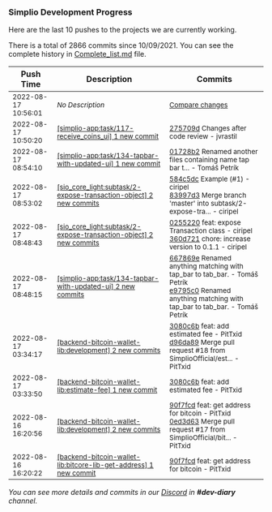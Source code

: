 
### Simplio Development Progress

Here are the last 10 pushes to the projects we are currently working.

There is a total of 2866 commits since 10/09/2021. You can see the complete history in
 [Complete_list.md](Complete_list.md) file.

| Push Time | Description | Commits |
| --- | --- | --- |
| <sub>2022-08-17 10:56:01</sub> | <sub>_No Description_</sub> | <sub>[Compare changes](https://github.com/SimplioOfficial/simplio-app/compare/275709dd9972...aa74d2e69b05)</sub> |
| <sub>2022-08-17 10:50:20</sub> | <sub>[[simplio-app:task/117\-receive\_coins\_ui] 1 new commit](https://github.com/SimplioOfficial/simplio-app/commit/275709dd99723ee399e21b2b53b9424f334a4037)</sub> | <sub>[275709d](https://github.com/SimplioOfficial/simplio-app/commit/275709dd99723ee399e21b2b53b9424f334a4037) Changes after code review - jvrastil</sub> |
| <sub>2022-08-17 08:54:10</sub> | <sub>[[simplio-app:task/134\-tapbar\-with\-updated\-ui] 1 new commit](https://github.com/SimplioOfficial/simplio-app/commit/01728b280092bed6e2d0136f70caea0fd7da106b)</sub> | <sub>[01728b2](https://github.com/SimplioOfficial/simplio-app/commit/01728b280092bed6e2d0136f70caea0fd7da106b) Renamed another files containing name tap bar t... - Tomáš Petrík</sub> |
| <sub>2022-08-17 08:53:02</sub> | <sub>[[sio_core_light:subtask/2\-expose\-transaction\-object] 2 new commits](https://github.com/SimplioOfficial/sio_core_light/compare/360d72146197...83997d3bb32e)</sub> | <sub>[584c5dc](https://github.com/SimplioOfficial/sio_core_light/commit/584c5dc82aefaca3e8981a344a364f5f31488c97) Example (#1) - ciripel<br>[83997d3](https://github.com/SimplioOfficial/sio_core_light/commit/83997d3bb32eba8ab195483aef5eb0094e2841d7) Merge branch 'master' into subtask/2-expose-tra... - ciripel</sub> |
| <sub>2022-08-17 08:48:43</sub> | <sub>[[sio_core_light:subtask/2\-expose\-transaction\-object] 2 new commits](https://github.com/SimplioOfficial/sio_core_light/compare/2123399c6dd5...360d72146197)</sub> | <sub>[0255220](https://github.com/SimplioOfficial/sio_core_light/commit/0255220bf9fa1b98a021a01b7f23bb13d362bb64) feat: expose Transaction class - ciripel<br>[360d721](https://github.com/SimplioOfficial/sio_core_light/commit/360d72146197b1d1414de4cbc6ed28673e358d02) chore: increase version to 0.1.1 - ciripel</sub> |
| <sub>2022-08-17 08:48:15</sub> | <sub>[[simplio-app:task/134\-tapbar\-with\-updated\-ui] 2 new commits](https://github.com/SimplioOfficial/simplio-app/compare/e4342d899da7...e9795c0bc0fb)</sub> | <sub>[667869e](https://github.com/SimplioOfficial/simplio-app/commit/667869e1d1ed03519eb8f5e20a496c0e48388784) Renamed anything matching with tap_bar to tab_bar. - Tomáš Petrík<br>[e9795c0](https://github.com/SimplioOfficial/simplio-app/commit/e9795c0bc0fb170710a2a4fd4ac582c944ee247a) Renamed anything matching with tap_bar to tab_bar. - Tomáš Petrík</sub> |
| <sub>2022-08-17 03:34:17</sub> | <sub>[[backend-bitcoin-wallet-lib:development] 2 new commits](https://github.com/SimplioOfficial/backend-bitcoin-wallet-lib/compare/0ed3d636c21d...d96da8929701)</sub> | <sub>[3080c6b](https://github.com/SimplioOfficial/backend-bitcoin-wallet-lib/commit/3080c6b3e42004b50b4a686a7870e377a457491c) feat: add estimated fee - PitTxid<br>[d96da89](https://github.com/SimplioOfficial/backend-bitcoin-wallet-lib/commit/d96da892970165e04bc099a70c104ab1d848f79d) Merge pull request #18 from SimplioOfficial/est... - PitTxid</sub> |
| <sub>2022-08-17 03:33:50</sub> | <sub>[[backend-bitcoin-wallet-lib:estimate\-fee] 1 new commit](https://github.com/SimplioOfficial/backend-bitcoin-wallet-lib/commit/3080c6b3e42004b50b4a686a7870e377a457491c)</sub> | <sub>[3080c6b](https://github.com/SimplioOfficial/backend-bitcoin-wallet-lib/commit/3080c6b3e42004b50b4a686a7870e377a457491c) feat: add estimated fee - PitTxid</sub> |
| <sub>2022-08-16 16:20:56</sub> | <sub>[[backend-bitcoin-wallet-lib:development] 2 new commits](https://github.com/SimplioOfficial/backend-bitcoin-wallet-lib/compare/751b8d636ddb...0ed3d636c21d)</sub> | <sub>[90f7fcd](https://github.com/SimplioOfficial/backend-bitcoin-wallet-lib/commit/90f7fcdafb52947b9a81a9d11bb44dc079c4782d) feat: get address for bitcoin - PitTxid<br>[0ed3d63](https://github.com/SimplioOfficial/backend-bitcoin-wallet-lib/commit/0ed3d636c21d10bcf0270582bf6b29b1657574a4) Merge pull request #17 from SimplioOfficial/bit... - PitTxid</sub> |
| <sub>2022-08-16 16:20:22</sub> | <sub>[[backend-bitcoin-wallet-lib:bitcore\-lib\-get\-address] 1 new commit](https://github.com/SimplioOfficial/backend-bitcoin-wallet-lib/commit/90f7fcdafb52947b9a81a9d11bb44dc079c4782d)</sub> | <sub>[90f7fcd](https://github.com/SimplioOfficial/backend-bitcoin-wallet-lib/commit/90f7fcdafb52947b9a81a9d11bb44dc079c4782d) feat: get address for bitcoin - PitTxid</sub> |

_You can see more details and commits in our [Discord](https://discord.gg/aKhjuwZmdP) in **#dev-diary** channel._

